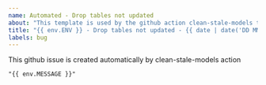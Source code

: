 ```yaml
---
name: Automated - Drop tables not updated
about: "This template is used by the github action clean-stale-models to create issues."
title: "{{ env.ENV }} - Drop tables not updated - {{ date | date('DD MMM') }}"
labels: bug
---
```


This github issue is created automatically by clean-stale-models action

```log
"{{ env.MESSAGE }}"
```

